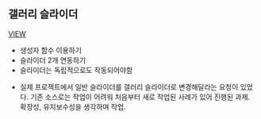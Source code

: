 ## 갤러리 슬라이더
<a href="https://sssjsjj.github.io/study/gallery-slider-1912" title="새창" target="_blank">VIEW</a>

- 생성자 함수 이용하기
- 슬라이더 2개 연동하기
- 슬라이더는 독립적으로도 작동되어야함

* 실제 프로젝트에서 일반 슬라이더를 갤러리 슬라이더로 변경해달라는 요청이 있었다. 기존 소스로는 작업이 어려워 처음부터 새로 작업된 사례가 있어 진행된 과제. 확장성, 유지보수성을 생각하며 작업.

